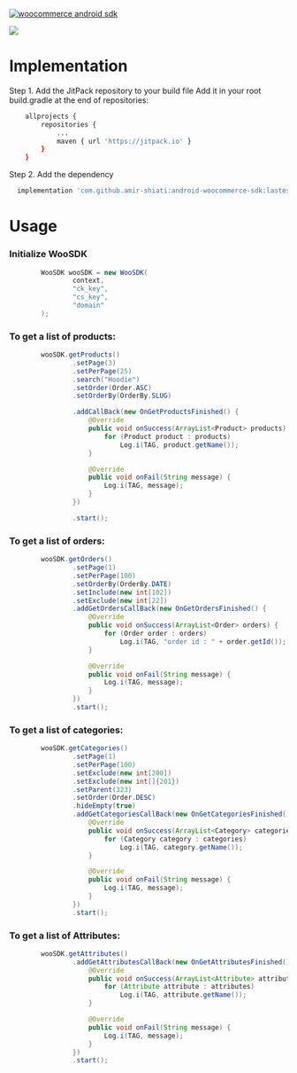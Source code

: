 [![woocommerce android sdk](https://i.postimg.cc/g272TpwM/image-1.png "woocommerce android sdk")](https://i.postimg.cc/g272TpwM/image-1.png "woocommerce android sdk")

[![](https://jitpack.io/v/amir-shiati/android-woocommerce-sdk.svg)](https://jitpack.io/#amir-shiati/android-woocommerce-sdk)
# Implementation
Step 1. Add the JitPack repository to your build file
Add it in your root build.gradle at the end of repositories:
```bash
	allprojects {
		repositories {
			...
			maven { url 'https://jitpack.io' }
		}
	}

```
Step 2. Add the dependency
```bash
  implementation 'com.github.amir-shiati:android-woocommerce-sdk:lastes_version'

```

# Usage
### Initialize WooSDK
```java
        WooSDK wooSDK = new WooSDK(
                context,
                "ck_key",
                "cs_key",
                "domain"
        );
```
### To get a list of products:
```java
        wooSDK.getProducts()
                .setPage(3)
                .setPerPage(25)
                .search("Hoodie")
                .setOrder(Order.ASC)
                .setOrderBy(OrderBy.SLUG)

                .addCallBack(new OnGetProductsFinished() {
                    @Override
                    public void onSuccess(ArrayList<Product> products) {
                        for (Product product : products)
                            Log.i(TAG, product.getName());
                    }

                    @Override
                    public void onFail(String message) {
                        Log.i(TAG, message);
                    }
                })

                .start();
```
### To get a list of orders:
```java
        wooSDK.getOrders()
                .setPage(1)
                .setPerPage(100)
                .setOrderBy(OrderBy.DATE)
                .setInclude(new int[102])
                .setExclude(new int[22])
                .addGetOrdersCallBack(new OnGetOrdersFinished() {
                    @Override
                    public void onSuccess(ArrayList<Order> orders) {
                        for (Order order : orders)
                            Log.i(TAG, "order id : " + order.getId());
                    }

                    @Override
                    public void onFail(String message) {
                        Log.i(TAG, message);
                    }
                })
                .start();
```


### To get a list of categories:
```java
        wooSDK.getCategories()
                .setPage(1)
                .setPerPage(100)
                .setExclude(new int[200])
                .setExclude(new int[]{201})
                .setParent(323)
                .setOrder(Order.DESC)
                .hideEmpty(true)
                .addGetCategoriesCallBack(new OnGetCategoriesFinished() {
                    @Override
                    public void onSuccess(ArrayList<Category> categories) {
                        for (Category category : categories)
                            Log.i(TAG, category.getName());
                    }

                    @Override
                    public void onFail(String message) {
                        Log.i(TAG, message);
                    }
                })
                .start();
```
### To get a list of Attributes:
```java
        wooSDK.getAttributes()
                .addGetAttributesCallBack(new OnGetAttributesFinished() {
                    @Override
                    public void onSuccess(ArrayList<Attribute> attributes) {
                        for (Attribute attribute : attributes)
                            Log.i(TAG, attribute.getName());
                    }

                    @Override
                    public void onFail(String message) {
                        Log.i(TAG, message);
                    }
                })
                .start();
```
